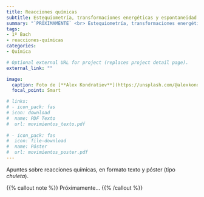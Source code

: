 ```yaml
---
title: Reacciones químicas
subtitle: Estequiometría, transformaciones energéticas y espontaneidad
summary: "`PRÓXIMAMENTE` <br> Estequiometría, transformaciones energéticas y espontaneidad."
tags:
- 1º Bach
- reacciones-químicas
categories:
- Química

# Optional external URL for project (replaces project detail page).
external_link: ""

image:
  caption: Foto de [**Alex Kondratiev**](https://unsplash.com/@alexkondratiev) en [Unsplash](https://unsplash.com)
  focal_point: Smart

# links:
# - icon_pack: fas
# icon: download
#  name: PDF Texto
#  url: movimientos_texto.pdf
  
# - icon_pack: fas
#  icon: file-download
#  name: Póster
#  url: movimientos_poster.pdf  
---
```


<!-- Añadir práctica virtual del fqsaja: http://www.fqsaja.com/?portfolio_page=practica-virtual-ley-de-proust -->

Apuntes sobre reacciones químicas, en formato texto y póster (tipo _chuleta_).

{{% callout note %}}
Próximamente...
{{% /callout %}}